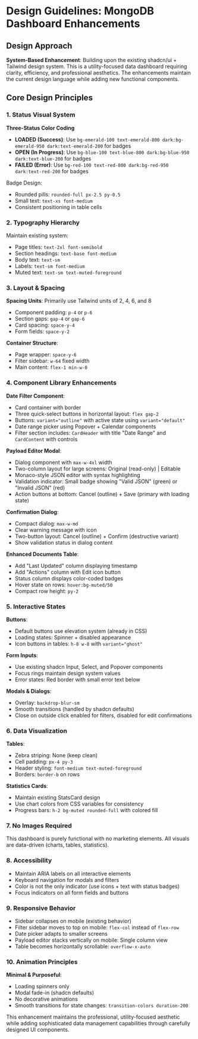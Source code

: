 # Design Guidelines: MongoDB Dashboard Enhancements

## Design Approach
**System-Based Enhancement**: Building upon the existing shadcn/ui + Tailwind design system. This is a utility-focused data dashboard requiring clarity, efficiency, and professional aesthetics. The enhancements maintain the current design language while adding new functional components.

## Core Design Principles

### 1. Status Visual System
**Three-Status Color Coding**
- **LOADED (Success)**: Use `bg-emerald-100 text-emerald-800 dark:bg-emerald-950 dark:text-emerald-200` for badges
- **OPEN (In Progress)**: Use `bg-blue-100 text-blue-800 dark:bg-blue-950 dark:text-blue-200` for badges
- **FAILED (Error)**: Use `bg-red-100 text-red-800 dark:bg-red-950 dark:text-red-200` for badges

Badge Design:
- Rounded pills: `rounded-full px-2.5 py-0.5`
- Small text: `text-xs font-medium`
- Consistent positioning in table cells

### 2. Typography Hierarchy
Maintain existing system:
- Page titles: `text-2xl font-semibold`
- Section headings: `text-base font-medium`
- Body text: `text-sm`
- Labels: `text-sm font-medium`
- Muted text: `text-sm text-muted-foreground`

### 3. Layout & Spacing
**Spacing Units**: Primarily use Tailwind units of 2, 4, 6, and 8
- Component padding: `p-4` or `p-6`
- Section gaps: `gap-4` or `gap-6`
- Card spacing: `space-y-4`
- Form fields: `space-y-2`

**Container Structure**:
- Page wrapper: `space-y-6`
- Filter sidebar: `w-64` fixed width
- Main content: `flex-1 min-w-0`

### 4. Component Library Enhancements

**Date Filter Component**:
- Card container with border
- Three quick-select buttons in horizontal layout: `flex gap-2`
- Buttons: `variant="outline"` with active state using `variant="default"`
- Date range picker using Popover + Calendar components
- Filter section includes: `CardHeader` with title "Date Range" and `CardContent` with controls

**Payload Editor Modal**:
- Dialog component with `max-w-4xl` width
- Two-column layout for large screens: Original (read-only) | Editable
- Monaco-style JSON editor with syntax highlighting
- Validation indicator: Small badge showing "Valid JSON" (green) or "Invalid JSON" (red)
- Action buttons at bottom: Cancel (outline) + Save (primary with loading state)

**Confirmation Dialog**:
- Compact dialog: `max-w-md`
- Clear warning message with icon
- Two-button layout: Cancel (outline) + Confirm (destructive variant)
- Show validation status in dialog content

**Enhanced Documents Table**:
- Add "Last Updated" column displaying timestamp
- Add "Actions" column with Edit icon button
- Status column displays color-coded badges
- Hover state on rows: `hover:bg-muted/50`
- Compact row height: `py-2`

### 5. Interactive States
**Buttons**:
- Default buttons use elevation system (already in CSS)
- Loading states: Spinner + disabled appearance
- Icon buttons in tables: `h-8 w-8` with `variant="ghost"`

**Form Inputs**:
- Use existing shadcn Input, Select, and Popover components
- Focus rings maintain design system values
- Error states: Red border with small error text below

**Modals & Dialogs**:
- Overlay: `backdrop-blur-sm`
- Smooth transitions (handled by shadcn defaults)
- Close on outside click enabled for filters, disabled for edit confirmations

### 6. Data Visualization
**Tables**:
- Zebra striping: None (keep clean)
- Cell padding: `px-4 py-3`
- Header styling: `font-medium text-muted-foreground`
- Borders: `border-b` on rows

**Statistics Cards**:
- Maintain existing StatsCard design
- Use chart colors from CSS variables for consistency
- Progress bars: `h-2 bg-muted rounded-full` with colored fill

### 7. No Images Required
This dashboard is purely functional with no marketing elements. All visuals are data-driven (charts, tables, statistics).

### 8. Accessibility
- Maintain ARIA labels on all interactive elements
- Keyboard navigation for modals and filters
- Color is not the only indicator (use icons + text with status badges)
- Focus indicators on all form fields and buttons

### 9. Responsive Behavior
- Sidebar collapses on mobile (existing behavior)
- Filter sidebar moves to top on mobile: `flex-col` instead of `flex-row`
- Date picker adapts to smaller screens
- Payload editor stacks vertically on mobile: Single column view
- Table becomes horizontally scrollable: `overflow-x-auto`

### 10. Animation Principles
**Minimal & Purposeful**:
- Loading spinners only
- Modal fade-in (shadcn defaults)
- No decorative animations
- Smooth transitions for state changes: `transition-colors duration-200`

This enhancement maintains the professional, utility-focused aesthetic while adding sophisticated data management capabilities through carefully designed UI components.
